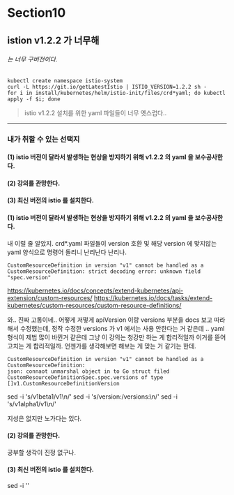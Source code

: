 # Section10 
## istion v1.2.2 가 너무해
###### 는 너무 구버전이다.
```
kubectl create namespace istio-system
curl -L https://git.io/getLatestIstio | ISTIO_VERSION=1.2.2 sh -
for i in install/kubernetes/helm/istio-init/files/crd*yaml; do kubectl apply -f $i; done
```
> istio v1.2.2 설치를 위한 yaml 파일들이 너무 옛스럽다..
---

### 내가 취할 수 있는 선택지   
#### (1) istio 버전이 달라서 발생하는 현상을 방지하기 위해 v1.2.2 의 yaml 을 보수공사한다.   
#### (2) 강의를 관망한다.   
#### (3) 최신 버전의 istio 를 설치한다.   


#### (1) istio 버전이 달라서 발생하는 현상을 방지하기 위해 v1.2.2 의 yaml 을 보수공사한다.   
내 이럴 줄 알았지. crd*.yaml 파일들이 version 호환 및 해당 version 에 맞지않는 yaml 양식으로 명령어 돌리니 난리난다 난리나.
```
CustomResourceDefinition in version "v1" cannot be handled as a CustomResourceDefinition: strict decoding error: unknown field "spec.version"
```
https://kubernetes.io/docs/concepts/extend-kubernetes/api-extension/custom-resources/
https://kubernetes.io/docs/tasks/extend-kubernetes/custom-resources/custom-resource-definitions/

와.. 진짜 고통이네.. 어떻게 저떻게 apiVersion 이랑 versions 부분을 docs 보고 따라해서 수정했는데, 정작 수정한 versions 가 v1 에서는 사용 안한다는 거 같은데 ..
yaml 형식이 제법 많이 바뀐거 같은데 그냥 이 강의는 청강만 하는 게 합리적일까 이거를 뜯어고치는 게 합리적일까.
언젠가를 생각해보면 해보는 게 맞는 거 같기는 한데.
```
CustomResourceDefinition in version "v1" cannot be handled as a CustomResourceDefinition:
json: connaot unmarshal object in to Go struct filed CustomResourceDefinitionSpec.spec.versions of type []v1.CustomResourceDefinitionVersion
```

sed -i 's/v1beta1/v1\n/' 
sed -i 's/version:/versions:\n/' 
sed -i 's/v1alpha1/v1\n/' 

지성은 없지만 노가다는 있다.


#### (2) 강의를 관망한다.   
공부할 생각이 진정 없구나. 

#### (3) 최신 버전의 istio 를 설치한다.   




sed -i ''
